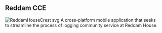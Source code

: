 ## Reddam CCE
![ReddamHouseCrest svg](https://github.com/Shnifel/Reddam-App/assets/95912096/b0dd618f-2b62-417c-8499-c9cbd3f2ed9e)
A cross-platform mobile application that seeks to streamline the process of logging community service at Reddam House.

